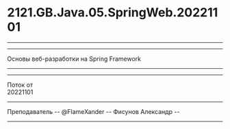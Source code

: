 # 2121.GB.Java.05.SpringWeb.20221101

---
---
Основы веб-разработки на Spring Framework

---
---
Поток от  
20221101

---
Преподаватель
-- @FlameXander -- Фисунов Александр --

---












